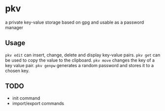 # pkv
a private key-value storage based on gpg and usable as a password manager

## Usage

`pkv edit` can insert, change, delete and display key-value pairs. `pkv get` can
be used to copy the value to the clipboard. `pkv move` changes the key of a key
value pair. `pkv genpw` generates a random password and stores it to a chosen
key.

## TODO

* init command
* import/export commands
